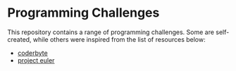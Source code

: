 # Programming Challenges
This repository contains a range of programming challenges. Some are self-created, while others were inspired from the list of resources below:
 - [coderbyte](https://coderbyte.com)
 - [project euler](https://projecteuler.net)